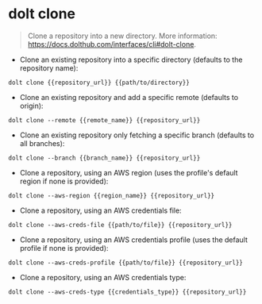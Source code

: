 # dolt clone

> Clone a repository into a new directory.
> More information: <https://docs.dolthub.com/interfaces/cli#dolt-clone>.

- Clone an existing repository into a specific directory (defaults to the repository name):

`dolt clone {{repository_url}} {{path/to/directory}}`

- Clone an existing repository and add a specific remote (defaults to origin):

`dolt clone --remote {{remote_name}} {{repository_url}}`

- Clone an existing repository only fetching a specific branch (defaults to all branches):

`dolt clone --branch {{branch_name}} {{repository_url}}`

- Clone a repository, using an AWS region (uses the profile's default region if none is provided):

`dolt clone --aws-region {{region_name}} {{repository_url}}`

- Clone a repository, using an AWS credentials file:

`dolt clone --aws-creds-file {{path/to/file}} {{repository_url}}`

- Clone a repository, using an AWS credentials profile (uses the default profile if none is provided):

`dolt clone --aws-creds-profile {{path/to/file}} {{repository_url}}`

- Clone a repository, using an AWS credentials type:

`dolt clone --aws-creds-type {{credentials_type}} {{repository_url}}`

